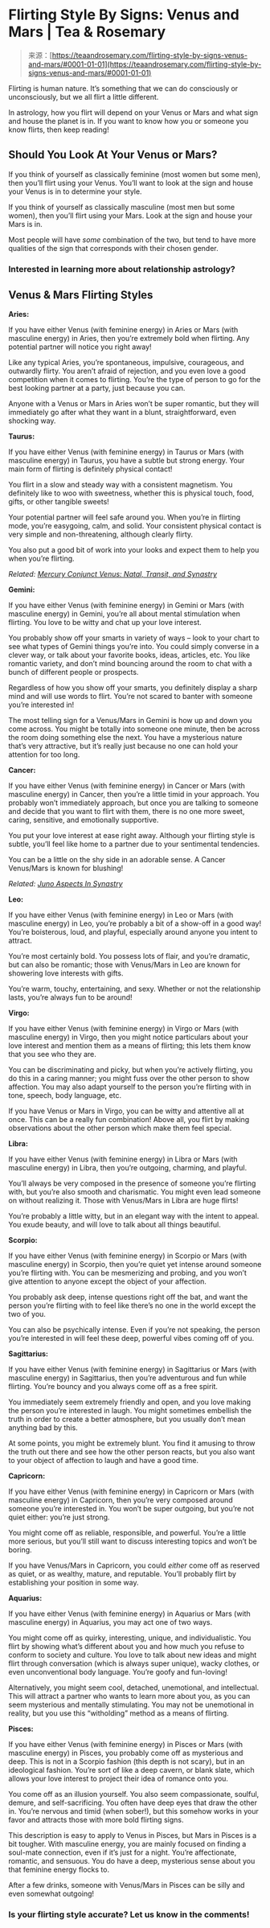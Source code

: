 <!--yml
category: 未分类
date: 2024-06-12 18:22:06
-->

# Flirting Style By Signs: Venus and Mars | Tea & Rosemary

> 来源：[https://teaandrosemary.com/flirting-style-by-signs-venus-and-mars/#0001-01-01](https://teaandrosemary.com/flirting-style-by-signs-venus-and-mars/#0001-01-01)

Flirting is human nature. It’s something that we can do consciously or unconsciously, but we all flirt a little different.

In astrology, how you flirt will depend on your Venus or Mars and what sign and house the planet is in. If you want to know how you or someone you know flirts, then keep reading!

## Should You Look At Your Venus or Mars?

If you think of yourself as classically feminine (most women but some men), then you’ll flirt using your Venus. You’ll want to look at the sign and house your Venus is in to determine your style.

If you think of yourself as classically masculine (most men but some women), then you’ll flirt using your Mars. Look at the sign and house your Mars is in.

Most people will have *some* combination of the two, but tend to have more qualities of the sign that corresponds with their chosen gender.

### Interested in learning more about relationship astrology?

## Venus & Mars Flirting Styles

**Aries:**

If you have either Venus (with feminine energy) in Aries or Mars (with masculine energy) in Aries, then you’re extremely bold when flirting. Any potential partner will notice you right away!

Like any typical Aries, you’re spontaneous, impulsive, courageous, and outwardly flirty. You aren’t afraid of rejection, and you even love a good competition when it comes to flirting. You’re the type of person to go for the best looking partner at a party, just because you can.

Anyone with a Venus or Mars in Aries won’t be super romantic, but they will immediately go after what they want in a blunt, straightforward, even shocking way.

**Taurus:**

If you have either Venus (with feminine energy) in Taurus or Mars (with masculine energy) in Taurus, you have a subtle but strong energy. Your main form of flirting is definitely physical contact!

You flirt in a slow and steady way with a consistent magnetism. You definitely like to woo with sweetness, whether this is physical touch, food, gifts, or other tangible sweets!

Your potential partner will feel safe around you. When you’re in flirting mode, you’re easygoing, calm, and solid. Your consistent physical contact is very simple and non-threatening, although clearly flirty.

You also put a good bit of work into your looks and expect them to help you when you’re flirting.

*Related: [Mercury Conjunct Venus: Natal, Transit, and Synastry](https://teaandrosemary.com/mercury-conjunct-venus-natal-transit-and-synastry/)* 

**Gemini:**

If you have either Venus (with feminine energy) in Gemini or Mars (with masculine energy) in Gemini, you’re all about mental stimulation when flirting. You love to be witty and chat up your love interest.

You probably show off your smarts in variety of ways – look to your chart to see what types of Gemini things you’re into. You could simply converse in a clever way, or talk about your favorite books, ideas, articles, etc. You like romantic variety, and don’t mind bouncing around the room to chat with a bunch of different people or prospects.

Regardless of how you show off your smarts, you definitely display a sharp mind and will use words to flirt. You’re not scared to banter with someone you’re interested in!

The most telling sign for a Venus/Mars in Gemini is how up and down you come across. You might be totally into someone one minute, then be across the room doing something else the next. You have a mysterious nature that’s very attractive, but it’s really just because no one can hold your attention for too long.

**Cancer:**

If you have either Venus (with feminine energy) in Cancer or Mars (with masculine energy) in Cancer, then you’re a little timid in your approach. You probably won’t immediately approach, but once you are talking to someone and decide that you want to flirt with them, there is no one more sweet, caring, sensitive, and emotionally supportive.

You put your love interest at ease right away. Although your flirting style is subtle, you’ll feel like home to a partner due to your sentimental tendencies.

You can be a little on the shy side in an adorable sense. A Cancer Venus/Mars is known for blushing!

*Related: [Juno Aspects In Synastry](https://teaandrosemary.com/juno-astrology-aspects-in-synastry/)*

**Leo:**

If you have either Venus (with feminine energy) in Leo or Mars (with masculine energy) in Leo, you’re probably a bit of a show-off in a good way! You’re boisterous, loud, and playful, especially around anyone you intent to attract.

You’re most certainly bold. You possess lots of flair, and you’re dramatic, but can also be romantic; those with Venus/Mars in Leo are known for showering love interests with gifts.

You’re warm, touchy, entertaining, and sexy. Whether or not the relationship lasts, you’re always fun to be around!

**Virgo:**

If you have either Venus (with feminine energy) in Virgo or Mars (with masculine energy) in Virgo, then you might notice particulars about your love interest and mention them as a means of flirting; this lets them know that you see who they are.

You can be discriminating and picky, but when you’re actively flirting, you do this in a caring manner; you might fuss over the other person to show affection. You may also adapt yourself to the person you’re flirting with in tone, speech, body language, etc.

If you have Venus or Mars in Virgo, you can be witty and attentive all at once. This can be a really fun combination! Above all, you flirt by making observations about the other person which make them feel special.

**Libra:**

If you have either Venus (with feminine energy) in Libra or Mars (with masculine energy) in Libra, then you’re outgoing, charming, and playful.

You’ll always be very composed in the presence of someone you’re flirting with, but you’re also smooth and charismatic. You might even lead someone on without realizing it. Those with Venus/Mars in Libra are huge flirts!

You’re probably a little witty, but in an elegant way with the intent to appeal. You exude beauty, and will love to talk about all things beautiful.

**Scorpio:**

If you have either Venus (with feminine energy) in Scorpio or Mars (with masculine energy) in Scorpio, then you’re quiet yet intense around someone you’re flirting with. You can be mesmerizing and probing, and you won’t give attention to anyone except the object of your affection.

You probably ask deep, intense questions right off the bat, and want the person you’re flirting with to feel like there’s no one in the world except the two of you.

You can also be psychically intense. Even if you’re not speaking, the person you’re interested in will feel these deep, powerful vibes coming off of you.

**Sagittarius:**

If you have either Venus (with feminine energy) in Sagittarius or Mars (with masculine energy) in Sagittarius, then you’re adventurous and fun while flirting. You’re bouncy and you always come off as a free spirit.

You immediately seem extremely friendly and open, and you love making the person you’re interested in laugh. You might sometimes embellish the truth in order to create a better atmosphere, but you usually don’t mean anything bad by this.

At some points, you might be extremely blunt. You find it amusing to throw the truth out there and see how the other person reacts, but you also want to your object of affection to laugh and have a good time.

**Capricorn:**

If you have either Venus (with feminine energy) in Capricorn or Mars (with masculine energy) in Capricorn, then you’re very composed around someone you’re interested in. You won’t be super outgoing, but you’re not quiet either: you’re just strong.

You might come off as reliable, responsible, and powerful. You’re a little more serious, but you’ll still want to discuss interesting topics and won’t be boring.

If you have Venus/Mars in Capricorn, you could *either* come off as reserved as quiet, or as wealthy, mature, and reputable. You’ll probably flirt by establishing your position in some way.

**Aquarius:**

If you have either Venus (with feminine energy) in Aquarius or Mars (with masculine energy) in Aquarius, you may act one of two ways.

You might come off as quirky, interesting, unique, and individualistic. You flirt by showing what’s different about you and how much you refuse to conform to society and culture. You love to talk about new ideas and might flirt through conversation (which is always super unique), wacky clothes, or even unconventional body language. You’re goofy and fun-loving!

Alternatively, you might seem cool, detached, unemotional, and intellectual. This will attract a partner who wants to learn more about you, as you can seem mysterious and mentally stimulating. You may not be unemotional in reality, but you use this “witholding” method as a means of flirting.

**Pisces:**

If you have either Venus (with feminine energy) in Pisces or Mars (with masculine energy) in Pisces, you probably come off as mysterious and deep. This is not in a Scorpio fashion (this depth is not scary), but in an ideological fashion. You’re sort of like a deep cavern, or blank slate, which allows your love interest to project their idea of romance onto you.

You come off as an illusion yourself. You also seem compassionate, soulful, demure, and self-sacrificing. You often have deep eyes that draw the other in. You’re nervous and timid (when sober!), but this somehow works in your favor and attracts those with more bold flirting signs.

This description is easy to apply to Venus in Pisces, but Mars in Pisces is a bit tougher. With masculine energy, you are mainly focused on finding a soul-mate connection, even if it’s just for a night. You’re affectionate, romantic, and sensuous. You do have a deep, mysterious sense about you that feminine energy flocks to.

After a few drinks, someone with Venus/Mars in Pisces can be silly and even somewhat outgoing!

### Is your flirting style accurate? Let us know in the comments!